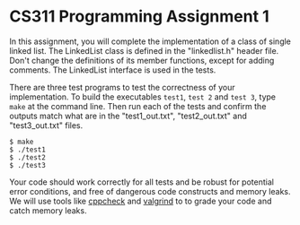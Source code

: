 # CS311 Programming Assignment 1

In this assignment, you will complete the implementation of a class of single linked list. The LinkedList class is defined in the "linkedlist.h" header file.
Don't change the definitions of its member functions, except for adding comments. The LinkedList interface is used in the tests.

There are three test programs to test the correctness of your 
implementation. To build the executables `test1`, `test 2` and `test 3`, type `make` at the command line.  Then run each of the tests and confirm the outputs match what are in the "test1_out.txt", "test2_out.txt" and "test3_out.txt" files. 
```
$ make
$ ./test1
$ ./test2
$ ./test3
```

Your code should work correctly for all tests and be robust for potential error conditions, and free of dangerous code constructs and memory leaks. 
We will use tools like [cppcheck](https://cppcheck.sourceforge.io/) and [valgrind](https://valgrind.org/) to to grade your code and catch memory leaks. 
